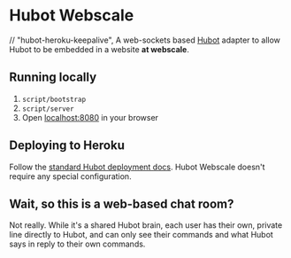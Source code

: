 # Hubot Webscale

  // "hubot-heroku-keepalive",
A web-sockets based [Hubot](https://github.com/github/hubot) adapter to allow Hubot to be embedded in a website **at webscale**.

## Running locally

1. `script/bootstrap`
2. `script/server`
3. Open [localhost:8080](http://localhost:8080) in your browser

## Deploying to Heroku

Follow the [standard Hubot deployment docs](https://github.com/github/hubot/blob/master/docs/deploying/heroku.md). Hubot Webscale doesn't require any special configuration.

## Wait, so this is a web-based chat room?

Not really. While it's a shared Hubot brain, each user has their own, private line directly to Hubot, and can only see their commands and what Hubot says in reply to their own commands.

